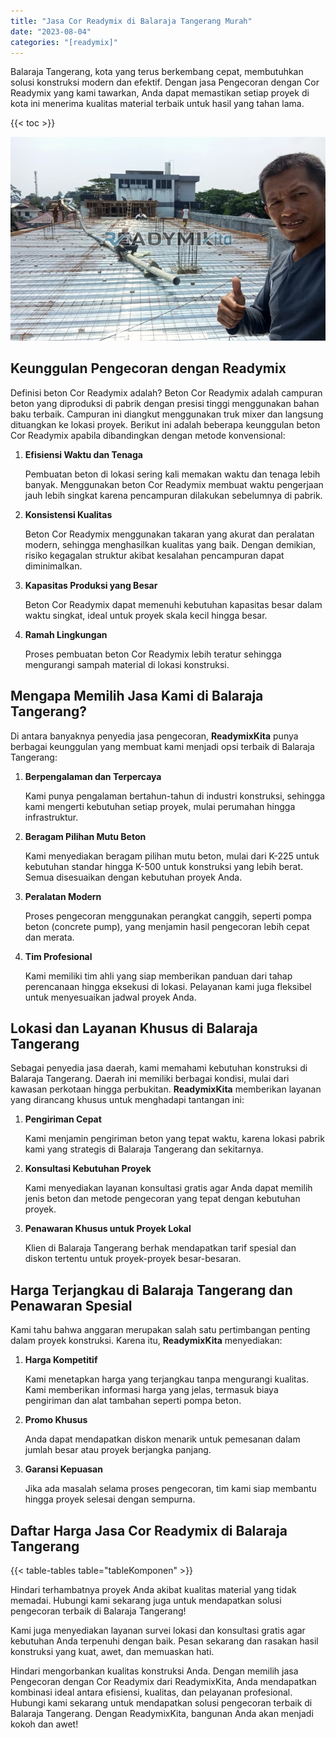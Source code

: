 ```yaml
---
title: "Jasa Cor Readymix di Balaraja Tangerang Murah"
date: "2023-08-04"
categories: "[readymix]"
---
```


Balaraja Tangerang, kota yang terus berkembang cepat, membutuhkan solusi konstruksi modern dan efektif. Dengan jasa Pengecoran dengan Cor Readymix yang kami tawarkan, Anda dapat memastikan setiap proyek di kota ini menerima kualitas material terbaik untuk hasil yang tahan lama.

{{< toc >}}

![Jasa Cor Readymix di Balaraja Tangerang Murah](/images/readymix/cor-readymix-15.jpg)

## Keunggulan Pengecoran dengan Readymix

Definisi beton Cor Readymix adalah? Beton Cor Readymix adalah campuran beton yang diproduksi di pabrik dengan presisi tinggi menggunakan bahan baku terbaik. Campuran ini diangkut menggunakan truk mixer dan langsung dituangkan ke lokasi proyek. Berikut ini adalah beberapa keunggulan beton Cor Readymix apabila dibandingkan dengan metode konvensional:

1. **Efisiensi Waktu dan Tenaga**

   Pembuatan beton di lokasi sering kali memakan waktu dan tenaga lebih banyak. Menggunakan beton Cor Readymix membuat waktu pengerjaan jauh lebih singkat karena pencampuran dilakukan sebelumnya di pabrik.

2. **Konsistensi Kualitas**

   Beton Cor Readymix menggunakan takaran yang akurat dan peralatan modern, sehingga menghasilkan kualitas yang baik. Dengan demikian, risiko kegagalan struktur akibat kesalahan pencampuran dapat diminimalkan.

3. **Kapasitas Produksi yang Besar**

   Beton Cor Readymix dapat memenuhi kebutuhan kapasitas besar dalam waktu singkat, ideal untuk proyek skala kecil hingga besar.

4. **Ramah Lingkungan**

   Proses pembuatan beton Cor Readymix lebih teratur sehingga mengurangi sampah material di lokasi konstruksi.

## Mengapa Memilih Jasa Kami di Balaraja Tangerang?

Di antara banyaknya penyedia jasa pengecoran, **ReadymixKita** punya berbagai keunggulan yang membuat kami menjadi opsi terbaik di Balaraja Tangerang:

1. **Berpengalaman dan Terpercaya**

   Kami punya pengalaman bertahun-tahun di industri konstruksi, sehingga kami mengerti kebutuhan setiap proyek, mulai perumahan hingga infrastruktur.

2. **Beragam Pilihan Mutu Beton**

   Kami menyediakan beragam pilihan mutu beton, mulai dari K-225 untuk kebutuhan standar hingga K-500 untuk konstruksi yang lebih berat. Semua disesuaikan dengan kebutuhan proyek Anda.

3. **Peralatan Modern**

   Proses pengecoran menggunakan perangkat canggih, seperti pompa beton (concrete pump), yang menjamin hasil pengecoran lebih cepat dan merata.

4. **Tim Profesional**

   Kami memiliki tim ahli yang siap memberikan panduan dari tahap perencanaan hingga eksekusi di lokasi. Pelayanan kami juga fleksibel untuk menyesuaikan jadwal proyek Anda.

## Lokasi dan Layanan Khusus di Balaraja Tangerang

Sebagai penyedia jasa daerah, kami memahami kebutuhan konstruksi di Balaraja Tangerang. Daerah ini memiliki berbagai kondisi, mulai dari kawasan perkotaan hingga perbukitan. **ReadymixKita** memberikan layanan yang dirancang khusus untuk menghadapi tantangan ini:

1. **Pengiriman Cepat**

   Kami menjamin pengiriman beton yang tepat waktu, karena lokasi pabrik kami yang strategis di Balaraja Tangerang dan sekitarnya.

2. **Konsultasi Kebutuhan Proyek**

   Kami menyediakan layanan konsultasi gratis agar Anda dapat memilih jenis beton dan metode pengecoran yang tepat dengan kebutuhan proyek.

3. **Penawaran Khusus untuk Proyek Lokal**

   Klien di Balaraja Tangerang berhak mendapatkan tarif spesial dan diskon tertentu untuk proyek-proyek besar-besaran.

## Harga Terjangkau di Balaraja Tangerang dan Penawaran Spesial

Kami tahu bahwa anggaran merupakan salah satu pertimbangan penting dalam proyek konstruksi. Karena itu, **ReadymixKita** menyediakan:

1. **Harga Kompetitif**

   Kami menetapkan harga yang terjangkau tanpa mengurangi kualitas. Kami memberikan informasi harga yang jelas, termasuk biaya pengiriman dan alat tambahan seperti pompa beton.

2. **Promo Khusus**

   Anda dapat mendapatkan diskon menarik untuk pemesanan dalam jumlah besar atau proyek berjangka panjang.

3. **Garansi Kepuasan**

   Jika ada masalah selama proses pengecoran, tim kami siap membantu hingga proyek selesai dengan sempurna.

## Daftar Harga Jasa Cor Readymix di Balaraja Tangerang

{{< table-tables table="tableKomponen" >}}

Hindari terhambatnya proyek Anda akibat kualitas material yang tidak memadai. Hubungi kami sekarang juga untuk mendapatkan solusi pengecoran terbaik di Balaraja Tangerang!

Kami juga menyediakan layanan survei lokasi dan konsultasi gratis agar kebutuhan Anda terpenuhi dengan baik. Pesan sekarang dan rasakan hasil konstruksi yang kuat, awet, dan memuaskan hati.

Hindari mengorbankan kualitas konstruksi Anda. Dengan memilih jasa Pengecoran dengan Cor Readymix dari ReadymixKita, Anda mendapatkan kombinasi ideal antara efisiensi, kualitas, dan pelayanan profesional. Hubungi kami sekarang untuk mendapatkan solusi pengecoran terbaik di Balaraja Tangerang. Dengan ReadymixKita, bangunan Anda akan menjadi kokoh dan awet!